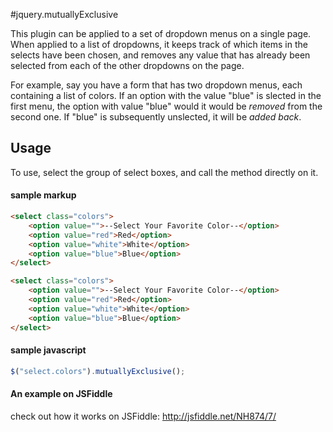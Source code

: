#jquery.mutuallyExclusive

This plugin can be applied to a set of dropdown menus on a single page. When applied to a list of dropdowns, it keeps track of which items in the selects have been chosen, and removes any value that has already been selected from each of the other dropdowns on the page. 

For example, say you have a form that has two dropdown menus, each containing a list of colors. If an option with the value "blue" is slected in the first menu, the option with value "blue" would it would be *removed* from the second one. If "blue" is subsequently unslected, it will be *added back*.

## Usage

To use, select the group of select boxes, and call the method directly on it. 

#### sample markup

```HTML
<select class="colors">
    <option value="">--Select Your Favorite Color--</option>
    <option value="red">Red</option>
    <option value="white">White</option>
    <option value="blue">Blue</option> 
</select>

<select class="colors">
    <option value="">--Select Your Favorite Color--</option>
    <option value="red">Red</option>
    <option value="white">White</option>
    <option value="blue">Blue</option> 
</select>
```

#### sample javascript

```Javascript
$("select.colors").mutuallyExclusive();
```

#### An example on JSFiddle
check out how it works on JSFiddle:
http://jsfiddle.net/NH874/7/




